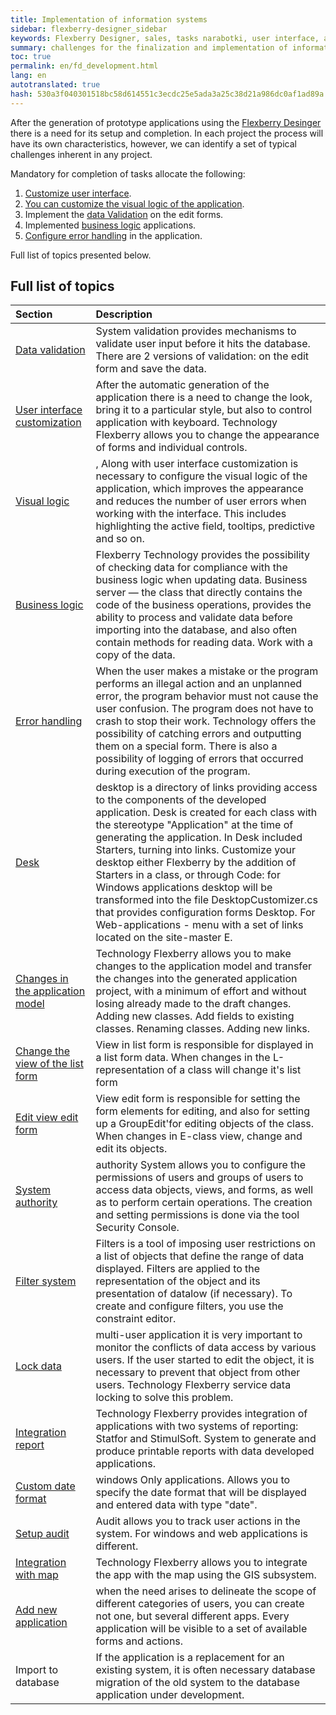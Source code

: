 ```yaml
---
title: Implementation of information systems
sidebar: flexberry-designer_sidebar
keywords: Flexberry Designer, sales, tasks narabotki, user interface, application logic, data validation, prototype, Refine prototype, the steps for creating application
summary: challenges for the finalization and implementation of information systems
toc: true
permalink: en/fd_development.html
lang: en
autotranslated: true
hash: 530a3f040301518bc58d614551c3ecdc25e5ada3a25c38d21a986dc0af1ad89a
---
```


After the generation of prototype applications using the [Flexberry Desinger](fd_flexberry-designer.html) there is a need for its setup and completion. In each project the process will have its own characteristics, however, we can identify a set of typical challenges inherent in any project.

Mandatory for completion of tasks allocate the following:

1. [Customize user interface](fw_customizing-user-interface.html).
2. [You can customize the visual logic of the application](fw_visual-logic.html).
3. Implement the [data Validation](fw_edit-form-validation.html) on the edit forms.
4. Implemented [business logic](fo_business-logic.html) applications.
5. [Configure error handling](fp_error-handle.html) in the application.

Full list of topics presented below.

## Full list of topics

Section | Description
:------|:--------
[Data validation](fw_edit-form-validation.html) | System validation provides mechanisms to validate user input before it hits the database. There are 2 versions of validation: on the edit form and save the data.
[User interface customization](fw_customizing-user-interface.html) | After the automatic generation of the application there is a need to change the look, bring it to a particular style, but also to control application with keyboard. Technology Flexberry allows you to change the appearance of forms and individual controls.
[Visual logic](fw_visual-logic.html)|, Along with user interface customization is necessary to configure the visual logic of the application, which improves the appearance and reduces the number of user errors when working with the interface. This includes highlighting the active field, tooltips, predictive and so on.
[Business logic](fo_business-logic.html) | Flexberry Technology provides the possibility of checking data for compliance with the business logic when updating data. Business server — the class that directly contains the code of the business operations, provides the ability to process and validate data before importing into the database, and also often contain methods for reading data. Work with a copy of the data.
[Error handling](fp_error-handle.html) | When the user makes a mistake or the program performs an illegal action and an unplanned error, the program behavior must not cause the user confusion. The program does not have to crash to stop their work. Technology offers the possibility of catching errors and outputting them on a special form. There is also a possibility of logging of errors that occurred during execution of the program.
[Desk](fw_app-desktop.html) | desktop is a directory of links providing access to the components of the developed application. Desk is created for each class with the stereotype "Application" at the time of generating the application. In Desk included Starters, turning into links. Customize your desktop either Flexberry by the addition of Starters in a class, or through Code: for Windows applications desktop will be transformed into the file <ApplicationName>DesktopCustomizer.cs that provides configuration forms Desktop. For Web-applications - menu with a set of links located on the site-master E.
[Changes in the application model](fd_change-model.html) | Technology Flexberry allows you to make changes to the application model and transfer the changes into the generated application project, with a minimum of effort and without losing already made to the draft changes. Adding new classes. Add fields to existing classes. Renaming classes. Adding new links.
[Change the view of the list form](fd_listform.html) | View in list form is responsible for displayed in a list form data. When changes in the L-representation of a class will change it's list form
[Edit view edit form](fd_change-e-view.html) | View edit form is responsible for setting the form elements for editing, and also for setting up a GroupEdit'for editing objects of the class. When changes in E-class view, change and edit its objects.
[System authority](efs_secutity.html) | authority System allows you to configure the permissions of users and groups of users to access data objects, views, and forms, as well as to perform certain operations. The creation and setting permissions is done via the tool Security Console.
[Filter system](fw_filtersand-limits.html) | Filters is a tool of imposing user restrictions on a list of objects that define the range of data displayed. Filters are applied to the representation of the object and its presentation of datalow (if necessary). To create and configure filters, you use the constraint editor.
[Lock data](fo_lock-service.html) | multi-user application it is very important to monitor the conflicts of data access by various users. If the user started to edit the object, it is necessary to prevent that object from other users. Technology Flexberry service data locking to solve this problem.
[Integration report](fp_create-uni-report.html) | Technology Flexberry provides integration of applications with two systems of reporting: Statfor and StimulSoft. System to generate and produce printable reports with data developed applications.
[Custom date format](fw_date-format.html) | windows Only applications. Allows you to specify the date format that will be displayed and entered data with type "date".
[Setup audit](efs_audit.html) | Audit allows you to track user actions in the system. For windows and web applications is different.
[Integration with map](fg_landing_page.html) | Technology Flexberry allows you to integrate the app with the map using the GIS subsystem.
[Add new application](fd_application.html) | when the need arises to delineate the scope of different categories of users, you can create not one, but several different apps. Every application will be visible to a set of available forms and actions.
Import to database | If the application is a replacement for an existing system, it is often necessary database migration of the old system to the database application under development.



